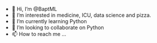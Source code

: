 - 👋 Hi, I’m @BaptML
- 👀 I’m interested in medicine, ICU, data science and pizza. 
- 🌱 I’m currently learning Python
- 💞️ I’m looking to collaborate on Python
- 📫 How to reach me ...

<!---
BaptML/BaptML is a ✨ special ✨ repository because its `README.md` (this file) appears on your GitHub profile.
You can click the Preview link to take a look at your changes.
--->
